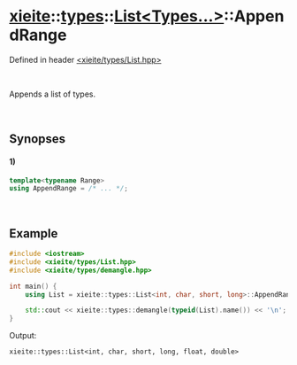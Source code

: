 # [xieite](../../../../../xieite.md)\:\:[types](../../../../../types.md)\:\:[List\<Types...\>](../../../List.md)\:\:AppendRange
Defined in header [<xieite/types/List.hpp>](../../../../../../include/xieite/types/List.hpp)

&nbsp;

Appends a list of types.

&nbsp;

## Synopses
#### 1)
```cpp
template<typename Range>
using AppendRange = /* ... */;
```

&nbsp;

## Example
```cpp
#include <iostream>
#include <xieite/types/List.hpp>
#include <xieite/types/demangle.hpp>

int main() {
    using List = xieite::types::List<int, char, short, long>::AppendRange<xieite::types::List<float, double>>;

    std::cout << xieite::types::demangle(typeid(List).name()) << '\n';
}
```
Output:
```
xieite::types::List<int, char, short, long, float, double>
```
